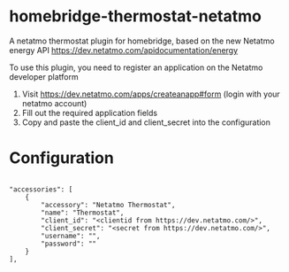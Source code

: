 # homebridge-thermostat-netatmo

A netatmo thermostat plugin for homebridge, based on the new Netatmo energy API https://dev.netatmo.com/apidocumentation/energy

To use this plugin, you need to register an application on the Netatmo developer platform

1. Visit https://dev.netatmo.com/apps/createanapp#form (login with your netatmo account)
2. Fill out the required application fields
3. Copy and paste the client_id and client_secret into the configuration

# Configuration

```

"accessories": [
    {
        "accessory": "Netatmo Thermostat",
        "name": "Thermostat",
        "client_id": "<clientid from https://dev.netatmo.com/>",
        "client_secret": "<secret from https://dev.netatmo.com/>",
        "username": "",
        "password": ""
    }
],
